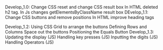 
Develop_1.0: Change CSS reset and change CSS result box
             In HTML deleted h2 tag.
             In Js changes getElementsByClassName result box
DEvelop_1.1: Change CSS buttons and remove positions
              In HTML improve heading tags  

Develop_1.2: Using CSS Grid to arrange the buttons
             Defining Rows and Columns
             Space out the buttons
             Positioning the Equals Button
Develop_1.3: Updating the display (JS)
             Handling key presses (JS)
             Inputting the digits (JS)
             Handling Operators (JS)
